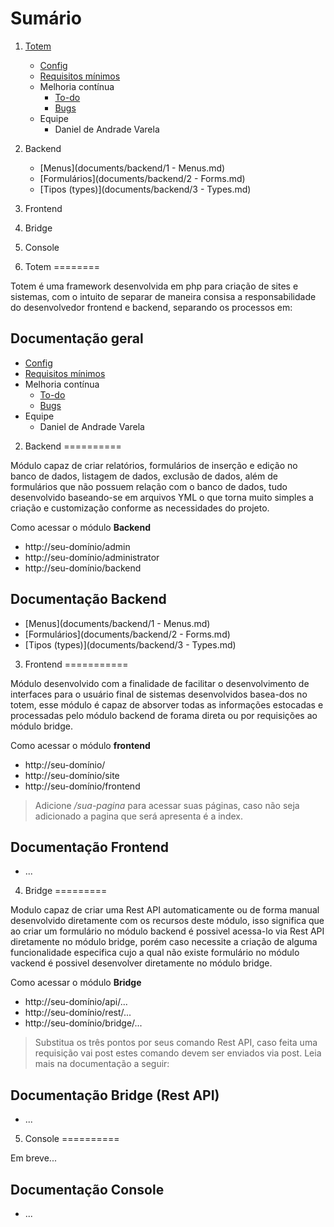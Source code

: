 Sumário                                                                                                                                    <a name="summary" id="summary"></a>
=======

1. [Totem](#intro)
    - [Config](documents/default/config.md)
    - [Requisitos mínimos](#)
    - Melhoria contínua
        - [To-do](documents/default/todo.md)
        - [Bugs](documents/default/bugs.md)
    - Equipe
        - Daniel de Andrade Varela
2. Backend
    - [Menus](documents/backend/1 - Menus.md)
    - [Formulários](documents/backend/2 - Forms.md)
    - [Tipos (types)](documents/backend/3 - Types.md)
3. Frontend
4. Bridge
5. Console


1. Totem
========

Totem é uma framework desenvolvida em php para criação de sites e sistemas, com 
o intuito de separar de maneira consisa a responsabilidade do desenvolvedor frontend 
e backend, separando os processos em:

Documentação geral
------------------

- [Config](documents/default/config.md)
- [Requisitos mínimos](#)
- Melhoria contínua
    - [To-do](documents/default/todo.md)
    - [Bugs](documents/default/bugs.md)
- Equipe
    - Daniel de Andrade Varela

2. Backend
==========

Módulo capaz de criar relatórios, formulários de inserção e edição no banco de dados, 
listagem de dados, exclusão de dados, além de formulários que não possuem relação 
com o banco de dados, tudo  desenvolvido baseando-se em arquivos YML o que torna 
muito simples a criação e customização conforme as necessidades do projeto.

Como acessar o módulo **Backend** 
- http://seu-domínio/admin
- http://seu-domínio/administrator
- http://seu-domínio/backend

Documentação Backend
--------------------

- [Menus](documents/backend/1 - Menus.md)
- [Formulários](documents/backend/2 - Forms.md)
- [Tipos (types)](documents/backend/3 - Types.md)

3. Frontend
===========

Módulo desenvolvido com a finalidade de facilitar o desenvolvimento de interfaces 
para o usuário final de sistemas desenvolvidos basea-dos no totem, esse módulo é 
capaz de absorver todas as informações estocadas e processadas pelo módulo backend 
de forama direta ou por requisições ao módulo bridge.

Como acessar o módulo **frontend** 
- http://seu-domínio/
- http://seu-domínio/site
- http://seu-domínio/frontend

> Adicione */sua-pagina* para acessar suas páginas, caso não seja adicionado a pagina 
> que será apresenta é a index.


Documentação Frontend
---------------------

- ...

4. Bridge
=========

Modulo capaz de criar uma Rest API automaticamente ou de forma manual desenvolvido 
diretamente com os recursos deste módulo, isso significa que ao criar um formulário 
no módulo backend é possivel acessa-lo via Rest API diretamente no módulo bridge, 
porém caso necessite a criação de alguma funcionalidade especifica cujo a qual não 
existe formulário no módulo vackend é possivel desenvolver diretamente no módulo 
bridge.


Como acessar o módulo **Bridge** 
- http://seu-domínio/api/...
- http://seu-domínio/rest/...
- http://seu-domínio/bridge/...

> Substitua os três pontos por seus comando Rest API, caso feita uma requisição 
> vai post estes comando devem ser enviados via post. Leia mais na documentação 
> a seguir:

Documentação Bridge (Rest API)
------------------------------

- ...

5. Console
==========

Em breve...

Documentação Console
--------------------

- ...
